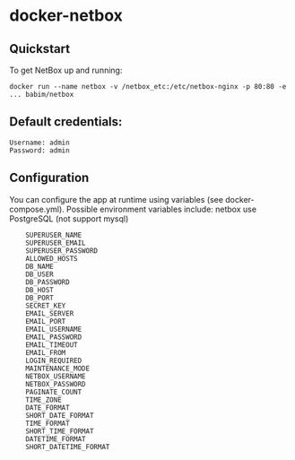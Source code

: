 # docker-netbox

## Quickstart

To get NetBox up and running:

  `docker run --name netbox -v /netbox_etc:/etc/netbox-nginx -p 80:80 -e ... babim/netbox`

## Default credentials:

    Username: admin
    Password: admin

## Configuration

You can configure the app at runtime using variables (see docker-compose.yml). Possible environment variables include:
netbox use PostgreSQL (not support mysql)
```
    SUPERUSER_NAME
    SUPERUSER_EMAIL
    SUPERUSER_PASSWORD
    ALLOWED_HOSTS
    DB_NAME
    DB_USER
    DB_PASSWORD
    DB_HOST
    DB_PORT
    SECRET_KEY
    EMAIL_SERVER
    EMAIL_PORT
    EMAIL_USERNAME
    EMAIL_PASSWORD
    EMAIL_TIMEOUT
    EMAIL_FROM
    LOGIN_REQUIRED
    MAINTENANCE_MODE
    NETBOX_USERNAME
    NETBOX_PASSWORD
    PAGINATE_COUNT
    TIME_ZONE
    DATE_FORMAT
    SHORT_DATE_FORMAT
    TIME_FORMAT
    SHORT_TIME_FORMAT
    DATETIME_FORMAT
    SHORT_DATETIME_FORMAT
```
